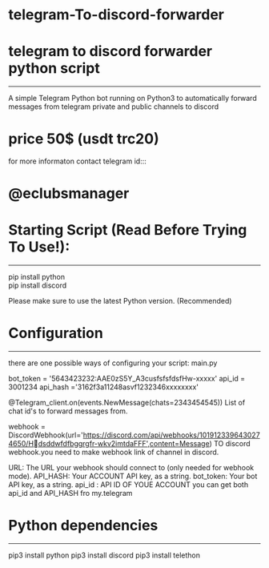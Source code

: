 # telegram-To-discord-forwarder
# telegram to discord forwarder python script 
------------------------------------------------------------------------------------------------------------------------------------
A simple Telegram Python bot running on Python3 to automatically forward messages from telegram private and public channels to discord
# price 50$  (usdt trc20)                                                                                  
for more informaton contact  telegram id:::                                                                                 
# @eclubsmanager                                                        


# Starting Script (Read Before Trying To Use!):
--------------------------------------------------------------------------------------------------------------------------------------
pip install python                                                                                                         
pip install discord                                                                                                                        

Please make sure to use the latest Python version. (Recommended)

# Configuration

--------------------------------------------------------------------------------------------------------------------------------------
there are one possible ways of configuring your script:  main.py


bot_token = '5643423232:AAE0zS5Y_A3cusfsfsfdsfHw-xxxxx'
api_id = 3001234
api_hash ='3162f3a11248asvf1232346xxxxxxxx'


@Telegram_client.on(events.NewMessage(chats=2343454545))
List of chat id's to forward messages from.

 webhook = DiscordWebhook(url='https://discord.com/api/webhooks/1019123396430274650/Hُdsddwfdfbggrgfr-wkv2imtdaFFF',content=Message)
TO discord webhook.you need to make webhook link of channel in discord.

URL: The URL your webhook should connect to (only needed for webhook mode).
API_HASH: Your ACCOUNT API key, as a string.
bot_token: Your bot API key, as a string.
api_id : API ID OF YOUE ACCOUNT 
you can get both api_id and API_HASH  fro my.telegram


# Python dependencies
--------------------------------------------------------------------------------------------------------------------------------------
pip3 install python
pip3 install discord
pip3 install telethon


